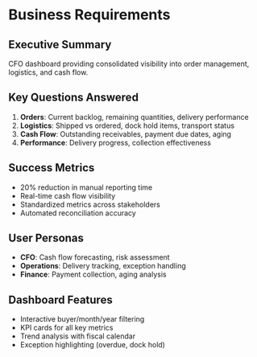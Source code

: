 # Business Requirements

## Executive Summary
CFO dashboard providing consolidated visibility into order management, logistics, and cash flow.

## Key Questions Answered
1. **Orders**: Current backlog, remaining quantities, delivery performance
2. **Logistics**: Shipped vs ordered, dock hold items, transport status
3. **Cash Flow**: Outstanding receivables, payment due dates, aging
4. **Performance**: Delivery progress, collection effectiveness

## Success Metrics
- 20% reduction in manual reporting time
- Real-time cash flow visibility
- Standardized metrics across stakeholders
- Automated reconciliation accuracy

## User Personas
- **CFO**: Cash flow forecasting, risk assessment
- **Operations**: Delivery tracking, exception handling
- **Finance**: Payment collection, aging analysis

## Dashboard Features
- Interactive buyer/month/year filtering
- KPI cards for all key metrics
- Trend analysis with fiscal calendar
- Exception highlighting (overdue, dock hold)
